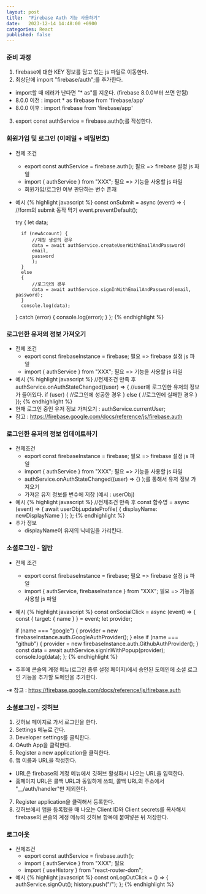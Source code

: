 ```yaml
---
layout: post
title:  "Firebase Auth 기능 사용하기"
date:   2023-12-14 14:48:00 +0900
categories: React
published: false
---
```


### 준비 과정

1. firebase에 대한 KEY 정보를 담고 있는 js 파일로 이동한다.
2. 최상단에 import "firebase/auth";를 추가한다.
  - import할 때 에러가 난다면 "* as"를 지운다. (firebase 8.0.0부터 쓰면 안됨)
  - 8.0.0 이전 : import * as firebase from 'firebase/app'
  - 8.0.0 이후 : import firebase from 'firebase/app'
3. export const authService = firebase.auth();를 작성한다.

### 회원가입 및 로그인 (이메일 + 비밀번호)


- 전제 조건
  - export const authService = firebase.auth(); 필요 => firebase 설정 js 파일
  - import { authService } from "XXX"; 필요 => 기능을 사용할 js 파일
  - 회원가입/로그인 여부 판단하는 변수 존재
- 예시
{% highlight javascript %}
const onSubmit = async (event) => {
    //form의 submit 동작 막기
    event.preventDefault();

    try
    {
        let data;

        if (newAccount) {
            //계정 생성의 경우
            data = await authService.createUserWithEmailAndPassword(
            email,
            password
            );
        }
        else
        {
            //로그인의 경우
            data = await authService.signInWithEmailAndPassword(email, password);
        }
        console.log(data);
    }
    catch (error)
    {
        console.log(error);
    }
};
{% endhighlight %}

### 로그인한 유저의 정보 가져오기

- 전제 조건
  - export const firebaseInstance = firebase; 필요 => firebase 설정 js 파일
  - import { authService } from "XXX"; 필요 => 기능을 사용할 js 파일
- 예시
{% highlight javascript %}
//전제조건 만족 후
authService.onAuthStateChanged((user) => {
    //user에 로그인한 유저의 정보가 들어있다.
    if (user) {
      //로그인에 성공한 경우
    } else {
      //로그인에 실패한 경우
    }
});
{% endhighlight %}
- 현재 로그인 중인 유저 정보 가져오기 : authService.currentUser;
- 참고 : https://firebase.google.com/docs/reference/js/firebase.auth

### 로그인한 유저의 정보 업데이트하기

- 전제조건
  - export const firebaseInstance = firebase; 필요 => firebase 설정 js 파일
  - import { authService } from "XXX"; 필요 => 기능을 사용할 js 파일
  - authService.onAuthStateChanged((user) => {} );를 통해서 유저 정보 가져오기
  - 가져온 유저 정보를 변수에 저장 (예시 : userObj)
- 예시
{% highlight javascript %}
//전제조건 만족 후
const 함수명 = async (event) => {
      await userObj.updateProfile(
        { displayName: newDisplayName }
      );
};
{% endhighlight %}
- 추가 정보
  - displayName이 유저의 닉네임을 가리킨다.

### 소셜로그인 - 일반

- 전제 조건
  - export const firebaseInstance = firebase; 필요 => firebase 설정 js 파일
  - import { authService, firebaseInstance } from "XXX"; 필요 => 기능을 사용할 js 파일
- 예시
{% highlight javascript %}
const onSocialClick = async (event) => {
    const { target: { name } } = event;
    let provider;

    if (name === "google")
    {
        provider = new firebaseInstance.auth.GoogleAuthProvider();
    }
    else if (name === "github")
    {
        provider = new firebaseInstance.auth.GithubAuthProvider();
    }
    const data = await authService.signInWithPopup(provider);
    console.log(data);
};
{% endhighlight %}

- 추후에 콘솔의 계정 메뉴(로그인 종류 설정 페이지)에서 승인된 도메인에 소셜 로그인 기능을 추가할 도메인을 추가한다.
                
-※ 참고 : https://firebase.google.com/docs/reference/js/firebase.auth

### 소셜로그인 - 깃허브
1. 깃허브 페이지로 가서 로그인을 한다.
2. Settings 메뉴로 간다.
3. Developer settings를 클릭한다.
4. OAuth App을 클릭한다.
5. Register a new application을 클릭한다.
6. 앱 이름과 URL을 작성한다.
  - URL은 firebase의 계정 메뉴에서 깃허브 활성화시 나오는 URL을 입력한다.
  - 홈페이지 URL은 콜백 URL과 동일하게 쓰되, 콜백 URL의 주소에서 "__/auth/handler"만 제외한다.
7. Register application을 클릭해서 등록한다.
8. 깃허브에서 앱을 등록했을 때 나오는 Client ID와 Client secrets를 복사해서  
firebase의 콘솔의 계정 메뉴의 깃허브 항목에 붙여넣은 뒤 저장한다.

### 로그아웃

- 전제조건
  - export const authService = firebase.auth();
  - import { authService } from "XXX"; 필요
  - import { useHistory } from "react-router-dom";
- 예시
{% highlight javascript %}
const onLogOutClick = () => {
    authService.signOut();
    history.push("/");
};
{% endhighlight %}